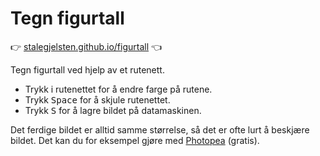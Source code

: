 # Tegn figurtall

👉 [stalegjelsten.github.io/figurtall](https://stalegjelsten.github.io/figurtall) 👈

Tegn figurtall ved hjelp av et rutenett. 

- Trykk i rutenettet for å endre farge på rutene.
- Trykk <kbd>Space</kbd> for å skjule rutenettet.
- Trykk <kbd>S</kbd> for å lagre bildet på datamaskinen.

Det ferdige bildet er alltid samme størrelse, så det er ofte lurt å beskjære bildet. Det kan du for eksempel gjøre med [Photopea](https://www.photopea.com/) (gratis).
